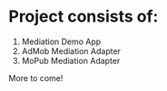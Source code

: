 # Project consists of:
1. Mediation Demo App
2. AdMob Mediation Adapter
3. MoPub Mediation Adapter

More to come!